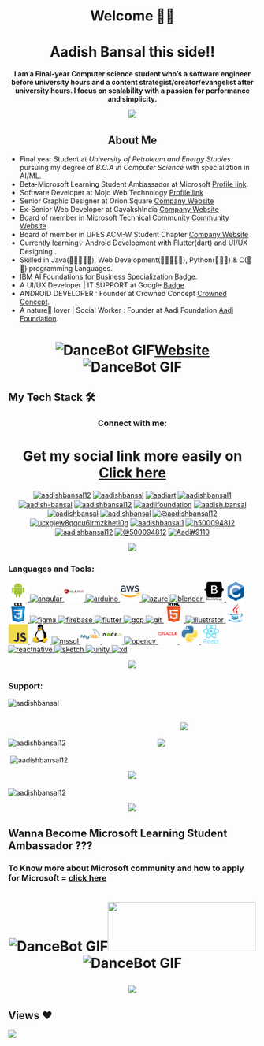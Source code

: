 <h1 align="center">Welcome 🙌🏼 </h1>
<h1 align="center">Aadish Bansal this side!! </h1>

<p align = 'center'><b> I am a Final-year Computer science student who’s a software engineer before university hours and a content strategist/creator/evangelist after university hours. I focus on scalability with a passion for performance and simplicity.</b></p>

<p align = 'center'> <img src='https://capsule-render.vercel.app/api?type=rect&color=gradient&height=2.5'/></p>

<h2 align="center">About Me</h2>
          
- Final year Student at *University of Petroleum and Energy Studies* pursuing my degree of *B.C.A in Computer Science* with specializtion in AI/ML.
- Beta-Microsoft Learning Student Ambassador at Microsoft <a href = "https://studentambassadors.microsoft.com/en-US/studentambassadors/profile/281d6ca2-ebeb-4b02-b662-d67156e3c2a1">Profile link</a>.
- Software Developer at Mojo Web Technology <a href = "https://studentambassadors.microsoft.com/en-US/studentambassadors/profile/281d6ca2-ebeb-4b02-b662-d67156e3c2a1">Profile link</a>
- Senior Graphic Designer at Orion Square <a href = "https://www.linkedin.com/company/vong-earth/">Company Website</a>
- Ex-Senior Web Developer at GavakshIndia <a href = "https://gavaksh.org/">Company Website</a>
- Board of member in Microsoft Technical Community <a href = "https://www.upesmtc.com/">Community Website</a>
- Board of member in UPES ACM-W Student Chapter <a href = "https://upesacm.org/">Company Website</a>
- Currently learning💡 Android Development with Flutter(dart) and UI/UX Designing .
- Skilled in Java(🌟🌟🌟🌟🌟), Web Development(🌟🌟🌟🌟🌟), Python(🌟🌟🌟) & C(🌟🌟) programming Languages.
- IBM AI Foundations for Business Specialization  <a href = "https://www.credly.com/badges/49f0257c-29ed-4a09-a2d9-1f408d96b5e8/public_url">Badge</a>. 
- A UI/UX Developer | IT SUPPORT at Google  <a href = "https://www.credly.com/badges/49f0257c-29ed-4a09-a2d9-1f408d96b5e8/public_url">Badge</a>.
- ANDROID DEVELOPER : Founder at Crowned Concept <a href = "https://www.linkedin.com/company/96456202">Crowned Concept</a>.
- A nature🌿 lover | Social Worker : Founder at Aadi Foundation <a href = "https://www.linkedin.com/company/83002832">Aadi Foundation</a>.

 
<h1 align="center"><img src="https://fcit.usf.edu/matrix/wp-content/uploads/2017/01/DanceBot-3-Sm.gif" alt="DanceBot GIF" width="60" height="60"><a href = "https://aadish.laksh02.repl.co/">Website</a><img src="https://fcit.usf.edu/matrix/wp-content/uploads/2017/01/DanceBot-3-Sm.gif" alt="DanceBot GIF" width="60" height="60">
</p></h1>
 


 
## My Tech Stack 🛠

<h3 align="center">Connect with me:</h3>
<h1 align="center"> Get my social link more easily on<a href = "https://aadish.carrd.co/"> Click here</a> </h1>
<p align="center">
<a href="https://codepen.io/aadishbansal12" target="blank"><img align="center" src="https://raw.githubusercontent.com/rahuldkjain/github-profile-readme-generator/master/src/images/icons/Social/codepen.svg" alt="aadishbansal12" height="30" width="40" /></a>
<a href="https://dev.to/aadishbansal" target="blank"><img align="center" src="https://raw.githubusercontent.com/rahuldkjain/github-profile-readme-generator/master/src/images/icons/Social/devto.svg" alt="aadishbansal" height="30" width="40" /></a>
<a href="https://twitter.com/aadiart" target="blank"><img align="center" src="https://raw.githubusercontent.com/rahuldkjain/github-profile-readme-generator/master/src/images/icons/Social/twitter.svg" alt="aadiart" height="30" width="40" /></a>
<a href="https://linkedin.com/in/aadishbansal1" target="blank"><img align="center" src="https://raw.githubusercontent.com/rahuldkjain/github-profile-readme-generator/master/src/images/icons/Social/linked-in-alt.svg" alt="aadishbansal1" height="30" width="40" /></a>
<a href="https://stackoverflow.com/users/aadish-bansal" target="blank"><img align="center" src="https://raw.githubusercontent.com/rahuldkjain/github-profile-readme-generator/master/src/images/icons/Social/stack-overflow.svg" alt="aadish-bansal" height="30" width="40" /></a>
<a href="https://codesandbox.com/aadishbansal12" target="blank"><img align="center" src="https://raw.githubusercontent.com/rahuldkjain/github-profile-readme-generator/master/src/images/icons/Social/codesandbox.svg" alt="aadishbansal12" height="30" width="40" /></a>
<a href="https://fb.com/aadiifoundation" target="blank"><img align="center" src="https://raw.githubusercontent.com/rahuldkjain/github-profile-readme-generator/master/src/images/icons/Social/facebook.svg" alt="aadiifoundation" height="30" width="40" /></a>
<a href="https://instagram.com/aadish.bansal" target="blank"><img align="center" src="https://raw.githubusercontent.com/rahuldkjain/github-profile-readme-generator/master/src/images/icons/Social/instagram.svg" alt="aadish.bansal" height="30" width="40" /></a>
<a href="https://dribbble.com/aadishbansal" target="blank"><img align="center" src="https://raw.githubusercontent.com/rahuldkjain/github-profile-readme-generator/master/src/images/icons/Social/dribbble.svg" alt="aadishbansal" height="30" width="40" /></a>
<a href="https://www.behance.net/aadishbansal" target="blank"><img align="center" src="https://raw.githubusercontent.com/rahuldkjain/github-profile-readme-generator/master/src/images/icons/Social/behance.svg" alt="aadishbansal" height="30" width="40" /></a>
<a href="https://medium.com/@aadishbansal12" target="blank"><img align="center" src="https://raw.githubusercontent.com/rahuldkjain/github-profile-readme-generator/master/src/images/icons/Social/medium.svg" alt="@aadishbansal12" height="30" width="40" /></a>
<a href="https://www.youtube.com/c/ucxpjew8qqcu6lrmzkhetl0g" target="blank"><img align="center" src="https://raw.githubusercontent.com/rahuldkjain/github-profile-readme-generator/master/src/images/icons/Social/youtube.svg" alt="ucxpjew8qqcu6lrmzkhetl0g" height="30" width="40" /></a>
<a href="https://www.codechef.com/users/aadishbansal1" target="blank"><img align="center" src="https://cdn.jsdelivr.net/npm/simple-icons@3.1.0/icons/codechef.svg" alt="aadishbansal1" height="30" width="40" /></a>
<a href="https://www.hackerrank.com/h500094812" target="blank"><img align="center" src="https://raw.githubusercontent.com/rahuldkjain/github-profile-readme-generator/master/src/images/icons/Social/hackerrank.svg" alt="h500094812" height="30" width="40" /></a>
<a href="https://www.leetcode.com/aadishbansal12" target="blank"><img align="center" src="https://raw.githubusercontent.com/rahuldkjain/github-profile-readme-generator/master/src/images/icons/Social/leet-code.svg" alt="aadishbansal12" height="30" width="40" /></a>
<a href="https://www.hackerearth.com/@500094812" target="blank"><img align="center" src="https://raw.githubusercontent.com/rahuldkjain/github-profile-readme-generator/master/src/images/icons/Social/hackerearth.svg" alt="@500094812" height="30" width="40" /></a>
<a href="https://discord.gg/Aadi#9110" target="blank"><img align="center" src="https://raw.githubusercontent.com/rahuldkjain/github-profile-readme-generator/master/src/images/icons/Social/discord.svg" alt="Aadi#9110" height="30" width="40" /></a>
</p>
<p align = 'center'> <img src='https://capsule-render.vercel.app/api?type=rect&color=gradient&height=2.5'/></p>
<h3 align="left">Languages and Tools:</h3>
<p align="left"> <a href="https://developer.android.com" target="_blank" rel="noreferrer"> <img src="https://raw.githubusercontent.com/devicons/devicon/master/icons/android/android-original-wordmark.svg" alt="android" width="40" height="40"/> </a> <a href="https://angular.io" target="_blank" rel="noreferrer"> <img src="https://angular.io/assets/images/logos/angular/angular.svg" alt="angular" width="40" height="40"/> </a> <a href="https://angular.io" target="_blank" rel="noreferrer"> <img src="https://raw.githubusercontent.com/devicons/devicon/master/icons/angularjs/angularjs-original-wordmark.svg" alt="angularjs" width="40" height="40"/> </a> <a href="https://www.arduino.cc/" target="_blank" rel="noreferrer"> <img src="https://cdn.worldvectorlogo.com/logos/arduino-1.svg" alt="arduino" width="40" height="40"/> </a> <a href="https://aws.amazon.com" target="_blank" rel="noreferrer"> <img src="https://raw.githubusercontent.com/devicons/devicon/master/icons/amazonwebservices/amazonwebservices-original-wordmark.svg" alt="aws" width="40" height="40"/> </a> <a href="https://azure.microsoft.com/en-in/" target="_blank" rel="noreferrer"> <img src="https://www.vectorlogo.zone/logos/microsoft_azure/microsoft_azure-icon.svg" alt="azure" width="40" height="40"/> </a> <a href="https://www.blender.org/" target="_blank" rel="noreferrer"> <img src="https://download.blender.org/branding/community/blender_community_badge_white.svg" alt="blender" width="40" height="40"/> </a> <a href="https://getbootstrap.com" target="_blank" rel="noreferrer"> <img src="https://raw.githubusercontent.com/devicons/devicon/master/icons/bootstrap/bootstrap-plain-wordmark.svg" alt="bootstrap" width="40" height="40"/> </a> <a href="https://www.cprogramming.com/" target="_blank" rel="noreferrer"> <img src="https://raw.githubusercontent.com/devicons/devicon/master/icons/c/c-original.svg" alt="c" width="40" height="40"/> </a> <a href="https://www.w3schools.com/css/" target="_blank" rel="noreferrer"> <img src="https://raw.githubusercontent.com/devicons/devicon/master/icons/css3/css3-original-wordmark.svg" alt="css3" width="40" height="40"/> </a> <a href="https://www.figma.com/" target="_blank" rel="noreferrer"> <img src="https://www.vectorlogo.zone/logos/figma/figma-icon.svg" alt="figma" width="40" height="40"/> </a> <a href="https://firebase.google.com/" target="_blank" rel="noreferrer"> <img src="https://www.vectorlogo.zone/logos/firebase/firebase-icon.svg" alt="firebase" width="40" height="40"/> </a> <a href="https://flutter.dev" target="_blank" rel="noreferrer"> <img src="https://www.vectorlogo.zone/logos/flutterio/flutterio-icon.svg" alt="flutter" width="40" height="40"/> </a> <a href="https://cloud.google.com" target="_blank" rel="noreferrer"> <img src="https://www.vectorlogo.zone/logos/google_cloud/google_cloud-icon.svg" alt="gcp" width="40" height="40"/> </a> <a href="https://git-scm.com/" target="_blank" rel="noreferrer"> <img src="https://www.vectorlogo.zone/logos/git-scm/git-scm-icon.svg" alt="git" width="40" height="40"/> </a> <a href="https://www.w3.org/html/" target="_blank" rel="noreferrer"> <img src="https://raw.githubusercontent.com/devicons/devicon/master/icons/html5/html5-original-wordmark.svg" alt="html5" width="40" height="40"/> </a> <a href="https://www.adobe.com/in/products/illustrator.html" target="_blank" rel="noreferrer"> <img src="https://www.vectorlogo.zone/logos/adobe_illustrator/adobe_illustrator-icon.svg" alt="illustrator" width="40" height="40"/> </a> <a href="https://www.java.com" target="_blank" rel="noreferrer"> <img src="https://raw.githubusercontent.com/devicons/devicon/master/icons/java/java-original.svg" alt="java" width="40" height="40"/> </a> <a href="https://developer.mozilla.org/en-US/docs/Web/JavaScript" target="_blank" rel="noreferrer"> <img src="https://raw.githubusercontent.com/devicons/devicon/master/icons/javascript/javascript-original.svg" alt="javascript" width="40" height="40"/> </a> <a href="https://www.linux.org/" target="_blank" rel="noreferrer"> <img src="https://raw.githubusercontent.com/devicons/devicon/master/icons/linux/linux-original.svg" alt="linux" width="40" height="40"/> </a> <a href="https://www.microsoft.com/en-us/sql-server" target="_blank" rel="noreferrer"> <img src="https://www.svgrepo.com/show/303229/microsoft-sql-server-logo.svg" alt="mssql" width="40" height="40"/> </a> <a href="https://www.mysql.com/" target="_blank" rel="noreferrer"> <img src="https://raw.githubusercontent.com/devicons/devicon/master/icons/mysql/mysql-original-wordmark.svg" alt="mysql" width="40" height="40"/> </a> <a href="https://nodejs.org" target="_blank" rel="noreferrer"> <img src="https://raw.githubusercontent.com/devicons/devicon/master/icons/nodejs/nodejs-original-wordmark.svg" alt="nodejs" width="40" height="40"/> </a> <a href="https://opencv.org/" target="_blank" rel="noreferrer"> <img src="https://www.vectorlogo.zone/logos/opencv/opencv-icon.svg" alt="opencv" width="40" height="40"/> </a> <a href="https://www.oracle.com/" target="_blank" rel="noreferrer"> <img src="https://raw.githubusercontent.com/devicons/devicon/master/icons/oracle/oracle-original.svg" alt="oracle" width="40" height="40"/> </a> <a href="https://www.python.org" target="_blank" rel="noreferrer"> <img src="https://raw.githubusercontent.com/devicons/devicon/master/icons/python/python-original.svg" alt="python" width="40" height="40"/> </a> <a href="https://reactjs.org/" target="_blank" rel="noreferrer"> <img src="https://raw.githubusercontent.com/devicons/devicon/master/icons/react/react-original-wordmark.svg" alt="react" width="40" height="40"/> </a> <a href="https://reactnative.dev/" target="_blank" rel="noreferrer"> <img src="https://reactnative.dev/img/header_logo.svg" alt="reactnative" width="40" height="40"/> </a> <a href="https://www.sketch.com/" target="_blank" rel="noreferrer"> <img src="https://www.vectorlogo.zone/logos/sketchapp/sketchapp-icon.svg" alt="sketch" width="40" height="40"/> </a> <a href="https://unity.com/" target="_blank" rel="noreferrer"> <img src="https://www.vectorlogo.zone/logos/unity3d/unity3d-icon.svg" alt="unity" width="40" height="40"/> </a> <a href="https://www.adobe.com/products/xd.html" target="_blank" rel="noreferrer"> <img src="https://cdn.worldvectorlogo.com/logos/adobe-xd.svg" alt="xd" width="40" height="40"/> </a> </p>
<p align = 'center'> <img src='https://capsule-render.vercel.app/api?type=rect&color=gradient&height=2.5'/></p>
<h3 align="left">Support:</h3>
<p><a href="https://www.buymeacoffee.com/aadishbansal"> <img align="left" src="https://cdn.buymeacoffee.com/buttons/v2/default-yellow.png" height="50" width="210" alt="aadishbansal" /></a></p><br><br>

<p align = 'center'> <img src='https://capsule-render.vercel.app/api?type=rect&color=gradient&height=2.5'/></p>

<p><img align="left" src="https://github-readme-stats.vercel.app/api/top-langs?username=aadishbansal12&show_icons=true&locale=en&layout=compact" alt="aadishbansal12" /></p>
<p align = 'center'> <img src='https://capsule-render.vercel.app/api?type=rect&color=gradient&height=2.5'/></p>
<p>&nbsp;<img align="center" src="https://github-readme-stats.vercel.app/api?username=aadishbansal12&show_icons=true&locale=en" alt="aadishbansal12" /></p>

<p align = 'center'> <img src='https://capsule-render.vercel.app/api?type=rect&color=gradient&height=2.5'/></p>

<p><img align="center" src="https://github-readme-streak-stats.herokuapp.com/?user=aadishbansal12&" alt="aadishbansal12" /></p>
<p align = 'center'> <img src='https://capsule-render.vercel.app/api?type=rect&color=gradient&height=2.5'/></p>

## Wanna Become Microsoft Learning Student Ambassador ???

<h3 align="left">To Know more about Microsoft community and how to apply for Microsoft = <a href = "https://linktr.ee/aadishbansal"> click here </a> <br>   
</p>
 <h1 align="center"><img src="https://onlinegiftools.com/images/examples-onlinegiftools/jump-hello-transparent.gif" alt="DanceBot GIF" width="120" height="120"><a href = "https://studentambassadors.microsoft.com/en-US/studentambassadors/profile/281d6ca2-ebeb-4b02-b662-d67156e3c2a1"><img width="300" height="100" src="https://blogs.microsoft.com/wp-content/uploads/prod/2012/08/8867.Microsoft_5F00_Logo_2D00_for_2D00_screen.jpg"/></a><img src="https://onlinegiftools.com/images/examples-onlinegiftools/jump-hello-transparent.gif" alt="DanceBot GIF" width="120" height="120">
</p></h1>
        
<p align = 'center'> <img src='https://capsule-render.vercel.app/api?type=rect&color=gradient&height=2.5'/></p> 

## Views ❤

<a href="https://github.com/Meghna-DAS/github-profile-views-counter">
     <img src="https://komarev.com/ghpvc/?username=AadishBansal12">
</a>


<!--
**AadishBansal12/AadishBansal12** is a ✨ _special_ ✨ repository because its `README.md` (this file) appears on your GitHub profile.

Here are some ideas to get you started:

- 🔭 I’m currently working on ...
- 🌱 I’m currently learning ...
- 👯 I’m looking to collaborate on ...
- 🤔 I’m looking for help with ...
- 💬 Ask me about ...
- 📫 How to reach me: ...
- 😄 Pronouns: ...
- ⚡ Fun fact: ...
-->
